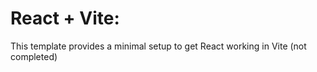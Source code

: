 # React + Vite:

This template provides a minimal setup to get React working in Vite (not completed)
